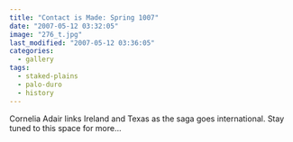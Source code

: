 ```yaml
---
title: "Contact is Made: Spring 1007"
date: "2007-05-12 03:32:05"
image: "276_t.jpg"
last_modified: "2007-05-12 03:36:05"
categories:
  - gallery
tags:
  - staked-plains
  - palo-duro
  - history  
---
```


Cornelia Adair links Ireland and Texas as the saga goes international. Stay tuned to this space for more...
